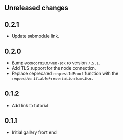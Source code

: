 ## Unreleased changes

## 0.2.1

-   Update submodule link.

## 0.2.0

-   Bump `@concordium/web-sdk` to version `7.5.1`.
-   Add TLS support for the node connection.
-   Replace deprecated `requestIdProof` function with the `requestVerifiablePresentation` function.

## 0.1.2

-   Add link to tutorial

## 0.1.1

-   Initial gallery front end
